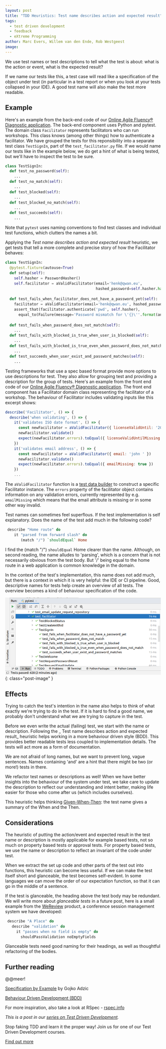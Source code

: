 ```yaml
---
layout: post
title: "TDD Heuristics: Test name describes action and expected result"
tags:
  - test driven development
  - feedback
  - eXtreme Programming
author: Marc Evers, Willem van den Ende, Rob Westgeest
image: 
---
```


We use test names or test descriptions to tell what the test is about: what is
the action or event, what is the expected result?

If we name our tests like this, a test case will read like a specification of
the object under test (in particular in a test report or when you look at your
tests collapsed in your IDE). A good test name will also make the test more
readable.

## Example

Here's an example from the back-end code of our [Online Agile Fluency®
Diagnostic application](/2020/09/25/hexagonal-frontend-example.html). The
back-end component uses Python and pytest. The domain class `Facilitator`
represents facilitators who can run workshops. This class knows (among other
things) how to authenticate a facilitator. We have grouped the tests for this
reponsibility into a separate test class `TestSignIn`, part of the
`test_facilitator.py` file. If we would name our tests like in the example
below, we do get a hint of what is being tested, but we'll have to inspect the
test to be sure.

```python
class TestSignIn:
  def test_no_password(self):
    ...
  def test_no_match(self):
    ...
  def test_blocked(self):
    ...
  def test_blocked_no_match(self):
    ...
  def test_succeeds(self):
    ...
```

Note that `pytest` uses naming conventions to find test classes and individual
test functions, which clutters the names a bit.

Applying the _Test name describes action and expected result_ heuristic, we get tests that tell a more complete and precise story of how the Facilitator behaves:

```python
class TestSignIn:
  @pytest.fixture(autouse=True)
  def setup(self):
    self.hasher = PasswordHasher()
    self.facilitator = aValidFacilitator(email='henk@qwan.eu', 
                                         hashed_password=self.hasher.hash('Str0ngP@ssw0rd'))

  def test_fails_when_facilitator_does_not_have_a_password_yet(self):
    facilitator = aValidFacilitator(email='henk@qwan.eu', hashed_password=None)
    assert_that(facilitator.authenticate('pwd', self.hasher), 
      equal_to(Failure(message='Password mismatch for \'{}\''.format(anonymize('henk@qwan.eu')))))

  def test_fails_when_password_does_not_match(self):
    ...
  def test_fails_with_blocked_is_true_when_user_is_blocked(self):
    ...
  def test_fails_with_blocked_is_true_even_when_password_does_not_match(self):
    ...
  def test_succeeds_when_user_exist_and_password_matches(self):
    ...
```

Testing frameworks that use a spec based format provide more options to use
descriptions for test. They also allow for grouping test and providing a
description for the group of tests. Here's an example from the front end code of
our [Online Agile Fluency® Diagnostic
application](/2020/09/25/hexagonal-frontend-example.html). The front end
component has a Facilitator domain class representing the facilitator of a
workshop. The behaviour of Facilitator includes validating inputs like this
excerpt shows:

```js
describe('Facilitator', () => {
  describe('when validating', () => {
    it('validates ISO date format', () => {
      const newFacilitator = aValidFacilitator({ licenseValidUntil: '20 May 2020' })
      newFacilitator.validate()
      expect(newFacilitator.errors).toEqual({ licenseValidUntilMissing: true })
    })
    it('validates email address', () => {
      const newFacilitator = aValidFacilitator({ email: 'john ' })
      newFacilitator.validate()
      expect(newFacilitator.errors).toEqual({ emailMissing: true })
    })
    ...
```

The `aValidFacilitator` function is a [test data builder]() to construct a
specific Facilitator instance. The `errors` property of the facilitator object
contains information on any validation errors, currently represented by e.g.
`emailMissing` which means that the email attribute is missing or in some other
way invalid.

Test names can sometimes feel superflous. If the test implementation is self
explanatory. Does the name of the test add much in the following code?

``` purescript
 describe "Home route" do
    it "parsed from forward slash" do
       (match "/") `shouldEqual` Home
```

I find the (match "/") `shouldEqual` Home clearer than the name. Although, on
second reading, the name alludes to 'parsing', which is a concern that is not
necessarily obvious from the test body. But '/' being equal to the home route in
a web application is common knowledge in the domain. 

In the context of the test's implementation, this name does not add much, but there is a context in which it is very helpful: the IDE or CI pipeline. Good, descriptive names for tests help create an overview of
all tests. The overview becomes a kind of behaviour specification of the code.

![IDE showing a list of successful tests, which reads as a kind of specification](/attachments/blogposts/2021/tdd/tests-as-spec-in-ide.png)
{: class="post-image" }

## Effects 

Trying to catch the test's intention in the name also helps to think of what
exactly we're trying to do in the test. If it is hard to find a good name, we
probably don't understand what we are trying to capture in the test.

Before we even write the actual (failing) test, we start with the name or
description. Following the _ Test name describes action and expected result_
heuristic helps working in a more behaviour driven style (BDD). This provides
better readable tests less coupled to implementation details. The tests will act
more as a form of documentation.

We are not afraid of long names, but we want to prevent long, vague sentences.
Names containing 'and' are a hint that there might be two (or more!) tests 
in there.

We refactor test names or descriptions as well! When we have better insights
into the behaviour of the system under test, we take care to update the
description to reflect our understanding and intent better, making life easier
for those who come after us (which includes ourselves).

This heuristic helps thinking [Given-When-Then](@@): the test name gives a
summary of the When and the Then.

## Considerations

The heuristic of putting the action/event and expected result in the test name
or description is mostly applicable for example based tests, not so much on
property based tests or approval tests. For property based tests, we use the
name or description to reflect an invariant of the code under test.

When we extract the set up code and other parts of the test out into functions,
this heuristic can become less useful. If we can make the test itself short and
glanceable, the test becomes self-evident. In some languages we can move the
order of our expectation function, so that it can go in the middle of a
sentence. 

If the test is glanceable, the heading above the test body may be redundant. We
will write more about _glanceable tests_ in a future post, here is a small
example from the [WeReview](https://wereviewhq.com) product, a conference session management system we
have developed:


``` purescript
 describe "A Place" do
   describe "validation" do
     it "passes when no field is empty" do
       shouldPassValidation noEmptyFields
```

Glanceable tests need good naming for their headings, as well as thoughtful refactoring of the bodies. 

## Further reading

@@meer!

[Specification by Example](https://gojko.net/books/specification-by-example/) by Gojko Adzic

[Behaviour Driven Development (BDD)](https://dannorth.net/introducing-bdd/)

For more inspiration, also take a look at RSpec - [rspec.info](http://rspec.info/)


_This is a post in our [series on Test Driven Development](/blog-by-tag#tag-test-driven-development)._

<aside>
  <p>Stop faking TDD and learn it the proper way! Join us for one of our Test Driven Development courses. 
  </p>
  <p><div>
    <a href="/training/test-driven-development">Find out more</a>
  </div></p>
</aside>
